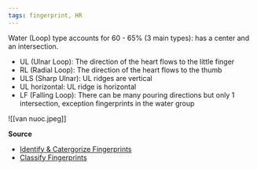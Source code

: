 ```yaml
---
tags: fingerprint, HR
---
```


Water (Loop) type accounts for 60 - 65% (3 main types): has a center and an intersection.

- UL (Ulnar Loop): The direction of the heart flows to the little finger
- RL (Radial Loop): The direction of the heart flows to the thumb
- ULS (Sharp Ulnar): UL ridges are vertical
- UL horizontal: UL ridge is horizontal
- LF (Falling Loop): There can be many pouring directions but only 1 intersection, exception fingerprints in the water group

![[van nuoc.jpeg]]

**Source**

- [Identify & Catergorize Fingerprints](https://lindanga.com/nhan-dien-phan-loai-dau-van-tay/)
- [Classify Fingerprints](https://www.youtube.com/watch?v=D-vJ7jylkf8)
